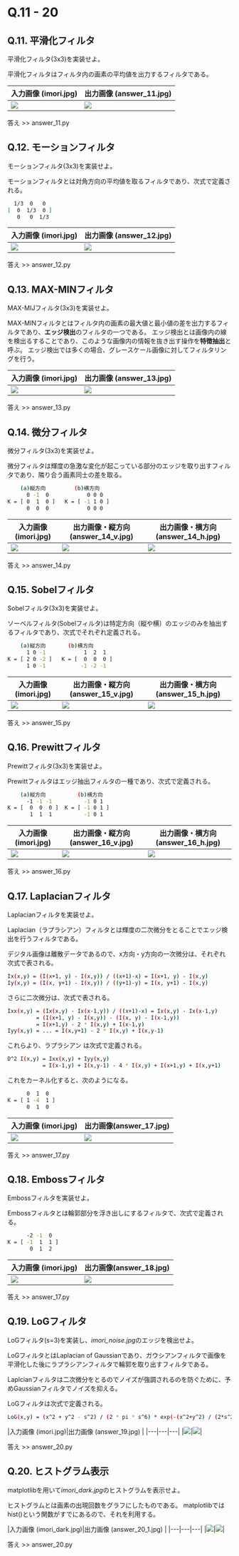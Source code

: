 # Q.11 - 20

## Q.11. 平滑化フィルタ

平滑化フィルタ(3x3)を実装せよ。

平滑化フィルタはフィルタ内の画素の平均値を出力するフィルタである。

|入力画像 (imori.jpg)|出力画像 (answer_11.jpg)|
|---|---|
|![](imori.jpg)|![](answer_11.jpg)|

答え >> answer_11.py


## Q.12. モーションフィルタ

モーションフィルタ(3x3)を実装せよ。

モーションフィルタとは対角方向の平均値を取るフィルタであり、次式で定義される。

```bash
  1/3  0   0
[  0  1/3  0 ]
   0   0  1/3
```

|入力画像 (imori.jpg)|出力画像 (answer_12.jpg)|
|---|---|
|![](imori.jpg)|![](answer_12.jpg)|

答え >> answer_12.py

## Q.13. MAX-MINフィルタ

MAX-MIJフィルタ(3x3)を実装せよ。

MAX-MINフィルタとはフィルタ内の画素の最大値と最小値の差を出力するフィルタであり、**エッジ検出**のフィルタの一つである。
エッジ検出とは画像内の線を検出るすることであり、このような画像内の情報を抜き出す操作を**特徴抽出**と呼ぶ。
エッジ検出では多くの場合、グレースケール画像に対してフィルタリングを行う。

|入力画像 (imori.jpg)|出力画像 (answer_13.jpg)|
|---|---|
|![](imori.jpg)|![](answer_13.jpg)|

答え >> answer_13.py


## Q.14. 微分フィルタ

微分フィルタ(3x3)を実装せよ。

微分フィルタは輝度の急激な変化が起こっている部分のエッジを取り出すフィルタであり、隣り合う画素同士の差を取る。

```bash
    (a)縦方向         (b)横方向
      0 -1  0            0 0 0
K = [ 0  1  0 ]   K = [ -1 1 0 ]
      0  0  0            0 0 0
```

|入力画像 (imori.jpg)|出力画像・縦方向 (answer_14_v.jpg)|出力画像・横方向 (answer_14_h.jpg)|
|---|---|---|
|![](imori.jpg)|![](answer_14_v.jpg)|![](answer_14_h.jpg)|

答え >> answer_14.py

## Q.15. Sobelフィルタ

Sobelフィルタ(3x3)を実装せよ。

ソーベルフィルタ(Sobelフィルタ)は特定方向（縦や横）のエッジのみを抽出するフィルタであり、次式でそれぞれ定義される。

```bash
    (a)縦方向       (b)横方向
      1 0 -1            1  2  1
K = [ 2 0 -2 ]   K = [  0  0  0 ]
      1 0 -1           -1 -2 -1
```

|入力画像 (imori.jpg)|出力画像・縦方向 (answer_15_v.jpg)|出力画像・横方向 (answer_15_h.jpg)|
|---|---|---|
|![](imori.jpg)|![](answer_15_v.jpg)|![](answer_15_h.jpg)|

答え >> answer_15.py

## Q.16. Prewittフィルタ

Prewittフィルタ(3x3)を実装せよ。

Prewittフィルタはエッジ抽出フィルタの一種であり、次式で定義される。

```bash
    (a)縦方向          (b)横方向
      -1 -1 -1          -1 0 1
K = [  0  0  0 ]  K = [ -1 0 1 ]
       1  1  1          -1 0 1
```

|入力画像 (imori.jpg)|出力画像・縦方向 (answer_16_v.jpg)|出力画像・横方向 (answer_16_h.jpg)|
|---|---|---|
|![](imori.jpg)|![](answer_16_v.jpg)|![](answer_16_h.jpg)|

答え >> answer_16.py


## Q.17. Laplacianフィルタ

Laplacianフィルタを実装せよ。

Laplacian（ラプラシアン）フィルタとは輝度の二次微分をとることでエッジ検出を行うフィルタである。

デジタル画像は離散データであるので、x方向・y方向の一次微分は、それぞれ次式で表される。

```bash
Ix(x,y) = (I(x+1, y) - I(x,y)) / ((x+1)-x) = I(x+1, y) - I(x,y)
Iy(x,y) = (I(x, y+1) - I(x,y)) / ((y+1)-y) = I(x, y+1) - I(x,y)
```

さらに二次微分は、次式で表される。

```bash
Ixx(x,y) = (Ix(x,y) - Ix(x-1,y)) / ((x+1)-x) = Ix(x,y) - Ix(x-1,y)
         = (I(x+1, y) - I(x,y)) - (I(x, y) - I(x-1,y))
         = I(x+1,y) - 2 * I(x,y) + I(x-1,y)
Iyy(x,y) = ... = I(x,y+1) - 2 * I(x,y) + I(x,y-1)
```

これらより、ラプラシアン は次式で定義される。

```bash
D^2 I(x,y) = Ixx(x,y) + Iyy(x,y)
           = I(x-1,y) + I(x,y-1) - 4 * I(x,y) + I(x+1,y) + I(x,y+1)
```

これをカーネル化すると、次のようになる。

```bash
      0  1  0
K = [ 1 -4  1 ]
      0  1  0
```

|入力画像 (imori.jpg)|出力画像(answer_17.jpg)|
|---|---|
|![](imori.jpg)|![](answer_17.jpg)|

答え >> answer_17.py

## Q.18. Embossフィルタ

Embossフィルタを実装せよ。

Embossフィルタとは輪郭部分を浮き出しにするフィルタで、次式で定義される。

```bash
      -2 -1  0
K = [ -1  1  1 ]
       0  1  2
```

|入力画像 (imori.jpg)|出力画像(answer_18.jpg)|
|---|---|
|![](imori.jpg)|![](answer_18.jpg)|

答え >> answer_17.py

## Q.19. LoGフィルタ

LoGフィルタ(s=3)を実装し、*imori_noise.jpg*のエッジを検出せよ。

LoGフィルタとはLaplacian of Gaussianであり、ガウシアンフィルタで画像を平滑化した後にラプラシアンフィルタで輪郭を取り出すフィルタである。

Laplcianフィルタは二次微分をとるのでノイズが強調されるのを防ぐために、予めGaussianフィルタでノイズを抑える。

LoGフィルタは次式で定義される。

```bash
LoG(x,y) = (x^2 + y^2 - s^2) / (2 * pi * s^6) * exp(-(x^2+y^2) / (2*s^2))
```

|入力画像 (imori.jpg)|出力画像 (answer_19.jpg) |
|---|---|---|
|![](imori.jpg)|![](answer_19.jpg)|

答え >> answer_20.py
## Q.20. ヒストグラム表示

matplotlibを用いて*imori_dark.jpg*のヒストグラムを表示せよ。

ヒストグラムとは画素の出現回数をグラフにしたものである。
matplotlibではhist()という関数がすでにあるので、それを利用する。

|入力画像 (imori_dark.jpg)|出力画像 (answer_20_1.jpg) |
|---|---|---|
|![](imori_dark.jpg)|![](answer_20.jpg)|

答え >> answer_20.py

